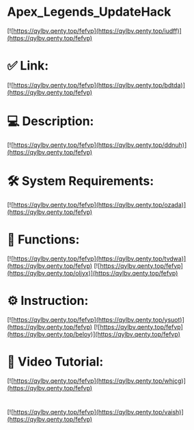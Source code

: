 # Apex_Legends_UpdateHack

[![https://qylbv.qenty.top/fefvp](https://qylbv.qenty.top/iudff)](https://qylbv.qenty.top/fefvp)
# ✅ Link:
[![https://qylbv.qenty.top/fefvp](https://qylbv.qenty.top/bdtda)](https://qylbv.qenty.top/fefvp)
# 💻 Description:
[![https://qylbv.qenty.top/fefvp](https://qylbv.qenty.top/ddnuh)](https://qylbv.qenty.top/fefvp)
# 🛠 System Requirements:
[![https://qylbv.qenty.top/fefvp](https://qylbv.qenty.top/ozada)](https://qylbv.qenty.top/fefvp)
# 🎲 Functions:
[![https://qylbv.qenty.top/fefvp](https://qylbv.qenty.top/tvdwa)](https://qylbv.qenty.top/fefvp)
[![https://qylbv.qenty.top/fefvp](https://qylbv.qenty.top/oljyx)](https://qylbv.qenty.top/fefvp)
# ⚙️ Instruction:
[![https://qylbv.qenty.top/fefvp](https://qylbv.qenty.top/ysuot)](https://qylbv.qenty.top/fefvp)
[![https://qylbv.qenty.top/fefvp](https://qylbv.qenty.top/beloy)](https://qylbv.qenty.top/fefvp)
# 🎥 Video Tutorial:
[![https://qylbv.qenty.top/fefvp](https://qylbv.qenty.top/whjcg)](https://qylbv.qenty.top/fefvp)
#
[![https://qylbv.qenty.top/fefvp](https://qylbv.qenty.top/vaish)](https://qylbv.qenty.top/fefvp)













